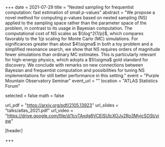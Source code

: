 +++
date = 2021-07-29
title = "Nested sampling for frequentist computation: fast estimation of small $p$-values"
abstract = "We propose a novel method for computing $p$-values based on nested sampling (NS) applied to the sampling space rather than the parameter space of the problem, in contrast to its usage in Bayesian computation. The computational cost of NS scales as $\\log^2{1/p}$, which compares favorably to the $1/p$ scaling for Monte Carlo (MC) simulations. For significances greater than about $4\\sigma$ in both a toy problem and a simplified resonance search, we show that NS requires orders of magnitude fewer simulations than ordinary MC estimates. This is particularly relevant for high-energy physics, which adopts a $5\\sigma$ gold standard for discovery. We conclude with remarks on new connections between Bayesian and frequentist computation and possibilities for tuning NS implementations for still better performance in this setting."
event = "Purple Mountain Observatory Seminar"
event_url = ""
location = "ATLAS Statistics Forum"

selected = false
math = false

url_pdf = "https://arxiv.org/pdf/2105.13923"
url_slides = "talks/atlas_2021.pdf"
url_video = "https://drive.google.com/file/d/1cvTAxdg8VCElSUIcXOJv2Ro3MyjcSOSt/view"

[header]

+++

